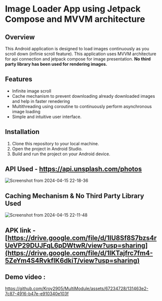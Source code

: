 # Image Loader App using Jetpack Compose and MVVM architecture

## Overview
This Android application is designed to load images continuously as you scroll down (infinie scroll feature). This application uses MVVM architecture for api connection and jetpack compose for image presentation. **No third party library 
has been used for rendering images.**

## Features
- Infinite image scroll
- Cache mechanism to prevent downloading already downloaded images  and help in faster renedering
- Multithreading using coroutine to continuously perform asynchronous image loading
- Simple and intuitive user interface.

## Installation
1. Clone this repository to your local machine.
2. Open the project in Android Studio.
3. Build and run the project on your Android device.

## API Used - https://api.unsplash.com/photos
![Screenshot from 2024-04-15 22-18-36](https://github.com/Kroy2905/MultiModule/assets/67234728/830a29d4-41dd-46ec-b3e2-940826f4b2e8)


## Caching Mechanism & No Third Party Library Used 
![Screenshot from 2024-04-15 22-11-48](https://github.com/Kroy2905/MultiModule/assets/67234728/fdbfd650-2cb9-484d-b792-573bb04c5c83)


## APK link - [https://drive.google.com/file/d/1IU8Sf8S7bzs4rUeVP29DUJFqL6pDWtwR/view?usp=sharing](https://drive.google.com/file/d/1lKTajfrc7fm4-5ZeYm4S4RvkfIK6dkiT/view?usp=sharing)


## Demo video :

https://github.com/Kroy2905/MultiModule/assets/67234728/131463e2-7c87-4916-b47e-e910340e103f






